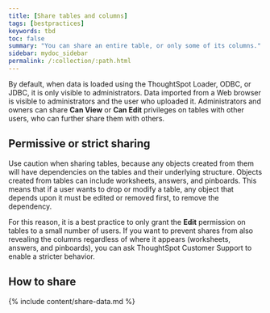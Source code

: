 ```yaml
---
title: [Share tables and columns]
tags: [bestpractices]
keywords: tbd
toc: false
summary: "You can share an entire table, or only some of its columns."
sidebar: mydoc_sidebar
permalink: /:collection/:path.html
---
```

By default, when data is loaded using the ThoughtSpot Loader, ODBC, or JDBC, it
is only visible to administrators. Data imported from a Web browser is visible
to administrators and the user who uploaded it. Administrators and owners can
share **Can View** or **Can Edit** privileges on tables with other users, who
can further share them with others.

## Permissive or strict sharing

Use caution when sharing tables, because any objects created from them will have
dependencies on the tables and their underlying structure. Objects created from
tables can include worksheets, answers, and pinboards. This means that if a user
wants to drop or modify a table, any object that depends upon it must be edited
or removed first, to remove the dependency.

For this reason, it is a best practice to only grant the **Edit** permission on
tables to a small number of users. If you want to prevent shares from also
revealing the columns regardless of where it appears (worksheets, answers, and
pinboards), you can ask ThoughtSpot Customer Support to enable a stricter
behavior.

## How to share

{% include content/share-data.md %}
